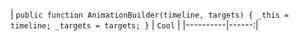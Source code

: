 | `public function AnimationBuilder(timeline, targets) {
			_this = timeline;
			_targets = targets;
		}`   |  `Cool` |
|----------|------:|
